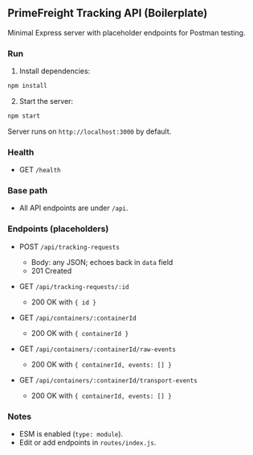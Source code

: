 ## PrimeFreight Tracking API (Boilerplate)

Minimal Express server with placeholder endpoints for Postman testing.

### Run

1. Install dependencies:

```bash
npm install
```

2. Start the server:

```bash
npm start
```

Server runs on `http://localhost:3000` by default.

### Health

- GET `/health`

### Base path

- All API endpoints are under `/api`.

### Endpoints (placeholders)

- POST `/api/tracking-requests`
  - Body: any JSON; echoes back in `data` field
  - 201 Created

- GET `/api/tracking-requests/:id`
  - 200 OK with `{ id }`

- GET `/api/containers/:containerId`
  - 200 OK with `{ containerId }`

- GET `/api/containers/:containerId/raw-events`
  - 200 OK with `{ containerId, events: [] }`

- GET `/api/containers/:containerId/transport-events`
  - 200 OK with `{ containerId, events: [] }`

### Notes

- ESM is enabled (`type: module`).
- Edit or add endpoints in `routes/index.js`.


